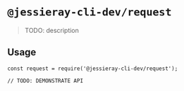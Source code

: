 # `@jessieray-cli-dev/request`

> TODO: description

## Usage

```
const request = require('@jessieray-cli-dev/request');

// TODO: DEMONSTRATE API
```
